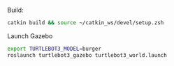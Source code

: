 Build:

```bash
catkin build && source ~/catkin_ws/devel/setup.zsh
```

Launch Gazebo
```bash
export TURTLEBOT3_MODEL=burger
roslaunch turtlebot3_gazebo turtlebot3_world.launch
```